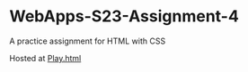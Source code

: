 # WebApps-S23-Assignment-4
A practice assignment for HTML with CSS

Hosted at [Play.html](https://44-563-web-apps-s23.github.io/44563-webapps-s23-assignment4-charithtagore/play.html)
